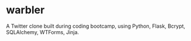 # warbler
A Twitter clone built during coding bootcamp, using Python, Flask, Bcrypt, SQLAlchemy, WTForms, Jinja.
